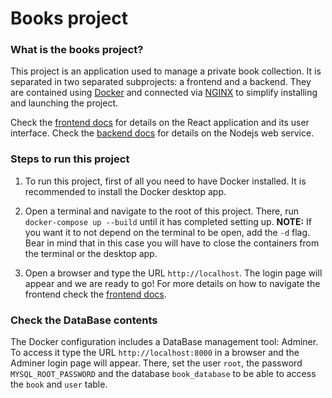 # Books project

### What is the books project?

This project is an application used to manage a private book collection. It is separated in two separated subprojects: a frontend and a backend.
They are contained using [Docker](https://docs.docker.com/) and connected via [NGINX](https://www.nginx.com/) to simplify installing and launching the project.

Check the [frontend docs](books-react-frontend/README.md) for details on the React application and its user interface.
Check the [backend docs](books-node-backend/README.md) for details on the Nodejs web service.

### Steps to run this project

1. To run this project, first of all you need to have Docker installed. It is recommended to install the Docker desktop app.

2. Open a terminal and navigate to the root of this project. There, run `docker-compose up --build` until it has completed setting up. **NOTE:** If you want it to not depend on the terminal to be open, add the `-d` flag. Bear in mind that in this case you will have to close the containers from the terminal or the desktop app.

3. Open a browser and type the URL `http://localhost`. The login page will appear and we are ready to go! For more details on how to navigate the frontend check the [frontend docs](books-react-frontend/README.md).

### Check the DataBase contents

The Docker configuration includes a DataBase management tool: Adminer.
To access it type the URL `http://localhost:8000` in a browser and the Adminer login page will appear.
There, set the user `root`, the password `MYSQL_ROOT_PASSWORD` and the database `book_database` to be able to access the `book` and `user` table.
